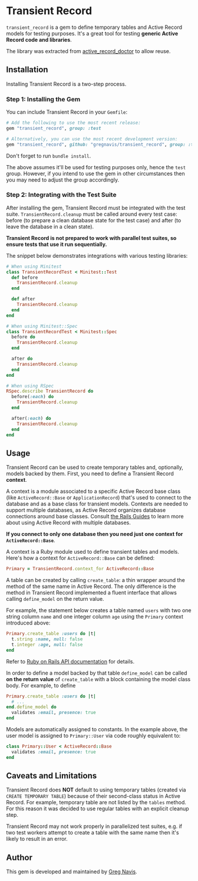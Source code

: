 # Transient Record

`transient_record` is a gem to define temporary tables and Active Record models
for testing purposes. It's a great tool for testing **generic Active Record code
and libraries**.

The library was extracted from [active_record_doctor](https://github.com/gregnavis/active_record_doctor)
to allow reuse.

## Installation

Installing Transient Record is a two-step process.

### Step 1: Installing the Gem

You can include Transient Record in your `Gemfile`:

```ruby
# Add the following to use the most recent release:
gem "transient_record", group: :test

# Alternatively, you can use the most recent development version:
gem "transient_record", github: "gregnavis/transient_record", group: :test
```

Don't forget to run `bundle install`.

The above assumes it'll be used for testing purposes only, hence the `test`
group. However, if you intend to use the gem in other circumstances then you may
need to adjust the group accordingly.

### Step 2: Integrating with the Test Suite

After installing the gem, Transient Record must be integrated with the test
suite. `TransientRecord.cleanup` must be called around every test case: before
(to prepare a clean database state for the test case) and after (to leave the
database in a clean state).

**Transient Record is not prepared to work with parallel test suites, so ensure
tests that use it run sequentially.**

The snippet below demonstrates integrations with various testing libraries:

```ruby
# When using Minitest
class TransientRecordTest < Minitest::Test
  def before
    TransientRecord.cleanup
  end

  def after
    TransientRecord.cleanup
  end
end

# When using Minitest::Spec
class TransientRecordTest < Minitest::Spec
  before do
    TransientRecord.cleanup
  end

  after do
    TransientRecord.cleanup
  end
end

# When using RSpec
RSpec.describe TransientRecord do
  before(:each) do
    TransientRecord.cleanup
  end

  after(:each) do
    TransientRecord.cleanup
  end
end
```

## Usage

Transient Record can be used to create temporary tables and, optionally, models
backed by them. First, you need to define a Transient Record **context**.

A context is a module associated to a specific Active Record base class (like
`ActiveRecord::Base` or `ApplicationRecord`) that's used to connect to the
database and as a base class for transient models. Contexts are needed to
support multiple databases, as Active Record organizes database connections
around base classes. Consult [the Rails Guides](https://guides.rubyonrails.org/active_record_multiple_databases.html#setting-up-your-application) to learn more
about using Active Record with multiple databases.

**If you connect to only one database then you need just one context for
`ActiveRecord::Base`**.

A context is a Ruby module used to define transient tables and models. Here's
how a context for `ActiveRecord::Base` can be defined:

```ruby
Primary = TransientRecord.context_for ActiveRecord::Base
```

A table can be created by calling `create_table`: a thin wrapper around the
method of the same name in Active Record. The only difference is the method
in Transient Record implemented a fluent interface that allows calling
`define_model` on the return value.

For example, the statement below creates a table named `users` with two one
string column `name` and one integer column `age` using the `Primary` context
introduced above:

```ruby
Primary.create_table :users do |t|
  t.string :name, null: false
  t.integer :age, null: false
end
```

Refer to [Ruby on Rails API documentation](https://api.rubyonrails.org/classes/ActiveRecord/ConnectionAdapters/SchemaStatements.html)
for details.

In order to define a model backed by that table `define_model` can be called
**on the return value** of `create_table` with a block containing the model
class body. For example, to define

```ruby
Primary.create_table :users do |t|
  # ...
end.define_model do
  validates :email, presence: true
end
```

Models are automatically assigned to constants. In the example above, the user
model is assigned to `Primary::User` via code roughly equivalent to:

```ruby
class Primary::User < ActiveRecord::Base
  validates :email, presence: true
end
```

## Caveats and Limitations

Transient Record does **NOT** default to using temporary tables (created via
`CREATE TEMPORARY TABLE`) because of their second-class status in Active Record.
For example, temporary table are not listed by the `tables` method. For this
reason it was decided to use regular tables with an explicit cleanup step.

Transient Record may not work properly in parallelized test suites, e.g. if two
test workers attempt to create a table with the same name then it's likely to
result in an error.

## Author

This gem is developed and maintained by [Greg Navis](http://www.gregnavis.com).
